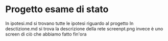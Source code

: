 # Progetto esame di stato

In ipotesi.md si trovano tutte le ipotesi riguardo al progetto
In desctizione.md si trova la descrizione della rete
screenpt.png invece è uno screen di ciò che abbiamo fatto fin'ora
